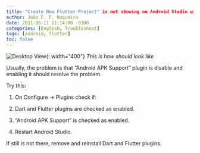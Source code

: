 ```yaml
---
title: "Create New Flutter Project" is not showing on Android Studio wizard
author: João F. F. Nogueira
date: 2021-06-11 11:14:00 -0300
categories: [English, Troubleshoot]
tags: [android, flutter]
toc: false
---
```


![Desktop View](/assets/img/sample/mockup.png){: width="400"}
_This is how should look like_

Usually, the problem is that “Android APK Support” plugin is disable and enabling it should resolve the problem.  

Try this:

1. On Configure -> Plugins check if:

2. Dart and Flutter plugins are checked as enabled.

3. “Android APK Support” is checked as enabled.

4. Restart Android Studio.

If still is not there, remove and reinstall Dart and Flutter plugins.